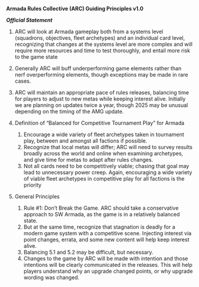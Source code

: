 **Armada Rules Collective (ARC) Guiding Principles v1.0**

***Official Statement***

1. ARC will look at Armada gameplay both from a systems level (squadrons, objectives, fleet archetypes) and an individual card level, recognizing that changes at the systems level are more complex and will require more resources and time to test thoroughly, and entail more risk to the game state  
2. Generally ARC will buff underperforming game elements rather than nerf overperforming elements, though exceptions may be made in rare cases.  
3. ARC will maintain an appropriate pace of rules releases, balancing time for players to adjust to new metas while keeping interest alive. Initially we are planning on updates twice a year, though 2025 may be unusual depending on the timing of the AMG update.

4. Definition of “Balanced for Competitive Tournament Play” for Armada  
   1. Encourage a wide variety of fleet archetypes taken in tournament play, between and amongst all factions if possible.    
   2. Recognize that local metas will differ; ARC will need to survey results broadly across the world and online when examining archetypes, and give time for metas to adapt after rules changes.    
   3. Not all cards need to be competitively viable; chasing that goal may lead to unnecessary power creep.  Again, encouraging a wide variety of viable fleet archetypes in competitive play for all factions is the priority

      

5. General Principles  
   1. Rule \#1:  Don’t Break the Game. ARC should take a conservative approach to SW Armada, as the game is in a relatively balanced state.  
   2. But at the same time, recognize that stagnation is deadly for a modern game system with a competitive scene.  Injecting interest via point changes, errata, and some new content will help keep interest alive.    
   3. Balancing 5.1 and 5.2 may be difficult, but necessary.    
   4. Changes to the game by ARC will be made with intention and those intentions will be clearly communicated in the releases.  This will help players understand why an upgrade changed points, or why upgrade wording was changed.